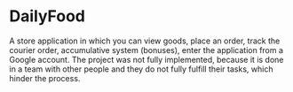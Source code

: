 # DailyFood
A store application in which you can view goods, place an order, track the courier order, accumulative system (bonuses), enter the application from a Google account. The project was not fully implemented, because it is done in a team with other people and they do not fully fulfill their tasks, which hinder the process.

